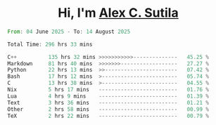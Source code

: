 <h1 align="center">Hi, I'm <a href="https://github.com/alexsutila" target="blank">Alex C. Sutila</a></h1>

<!--START_SECTION:waka-->

```rust
From: 04 June 2025 - To: 14 August 2025

Total Time: 296 hrs 33 mins

C++          135 hrs 32 mins >>>>>>>>>>>--------------   45.25 %
Markdown     81 hrs 40 mins  >>>>>>>------------------   27.27 %
Python       22 hrs 13 mins  >>-----------------------   07.42 %
Bash         17 hrs 12 mins  >------------------------   05.74 %
C            13 hrs 38 mins  >------------------------   04.55 %
Nix          5 hrs 17 mins   -------------------------   01.76 %
Lua          4 hrs 9 mins    -------------------------   01.39 %
Text         3 hrs 36 mins   -------------------------   01.21 %
Other        2 hrs 58 mins   -------------------------   00.99 %
TeX          2 hrs 22 mins   -------------------------   00.79 %
```

<!--END_SECTION:waka-->
